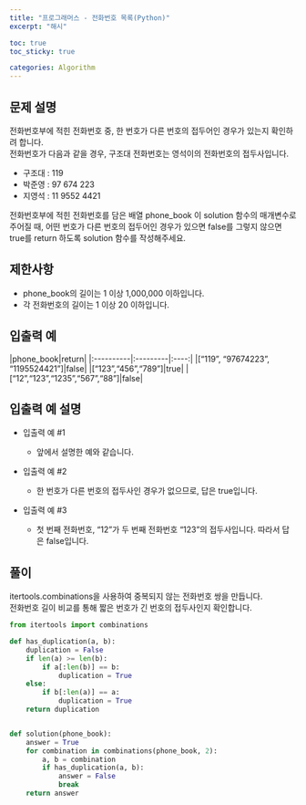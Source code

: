 ```yaml
---
title: "프로그래머스 - 전화번호 목록(Python)"
excerpt: "해시"

toc: true
toc_sticky: true

categories: Algorithm
---
```

## 문제 설명
전화번호부에 적힌 전화번호 중, 한 번호가 다른 번호의 접두어인 경우가 있는지 확인하려 합니다.  
전화번호가 다음과 같을 경우, 구조대 전화번호는 영석이의 전화번호의 접두사입니다.  
  

* 구조대 : 119  
* 박준영 : 97 674 223  
* 지영석 : 11 9552 4421  
  
전화번호부에 적힌 전화번호를 담은 배열 phone_book 이 solution 함수의 매개변수로 주어질 때, 어떤 번호가 다른 번호의 접두어인 경우가 있으면 false를 그렇지 않으면 true를 return 하도록 solution 함수를 작성해주세요.
  


## 제한사항
* phone_book의 길이는 1 이상 1,000,000 이하입니다.  
* 각 전화번호의 길이는 1 이상 20 이하입니다.  

  
## 입출력 예  

|phone_book|return|
|:----------|:---------|:----:|
|[“119”, “97674223”, “1195524421”]|false| 
|[“123”,“456”,“789”]|true| 
|[“12”,“123”,“1235”,“567”,“88”]|false|
  


## 입출력 예 설명

* 입출력 예 #1
  * 앞에서 설명한 예와 같습니다.

* 입출력 예 #2
  * 한 번호가 다른 번호의 접두사인 경우가 없으므로, 답은 true입니다.

* 입출력 예 #3
  * 첫 번째 전화번호, “12”가 두 번째 전화번호 “123”의 접두사입니다. 따라서 답은 false입니다.


## 풀이
itertools.combinations을 사용하여 중복되지 않는 전화번호 쌍을 만듭니다.  
전화번호 길이 비교를 통해 짧은 번호가 긴 번호의 접두사인지 확인합니다.
  

``` python
from itertools import combinations

def has_duplication(a, b):
    duplication = False
    if len(a) >= len(b):
        if a[:len(b)] == b:
            duplication = True
    else:
        if b[:len(a)] == a:
            duplication = True
    return duplication


def solution(phone_book):
    answer = True
    for combination in combinations(phone_book, 2):
        a, b = combination
        if has_duplication(a, b):
            answer = False
            break
    return answer
```

